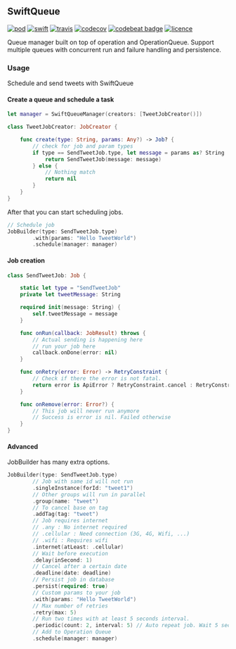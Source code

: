 ## SwiftQueue
[![pod](https://img.shields.io/cocoapods/v/SwiftQueue.svg?style=flat)](https://github.com/lucas34/SwiftQueue)
[![swift](https://img.shields.io/badge/Swift-3.0-orange.svg?style=flat)](https://swift.org)
[![travis](https://travis-ci.org/lucas34/SwiftQueue.svg?branch=master)](https://travis-ci.org/lucas34/SwiftQueue)
[![codecov](https://codecov.io/gh/lucas34/SwiftQ/branch/master/graph/badge.svg)](https://codecov.io/gh/lucas34/SwiftQueue)
[![codebeat badge](https://codebeat.co/badges/4ac05b9d-fefa-4be3-a38f-f58a4b5698cd)](https://codebeat.co/projects/github-com-lucas34-swiftq-master)
[![licence](https://img.shields.io/badge/License-MIT-blue.svg?style=flat)](https://tldrlegal.com/license/mit-license)
    
Queue manager built on top of operation and OperationQueue. Support multiple queues with concurrent run and failure handling and persistence.

### Usage
Schedule and send tweets with SwiftQueue

#### Create a queue and schedule a task

```swift
let manager = SwiftQueueManager(creators: [TweetJobCreator()])

class TweetJobCreator: JobCreator {

    func create(type: String, params: Any?) -> Job? {
        // check for job and param types
        if type == SendTweetJob.type, let message = params as? String  {
            return SendTweetJob(message: message)
        } else {
            // Nothing match
            return nil
        }
    }
}
```

After that you can start scheduling jobs.

```swift
// Schedule job
JobBuilder(type: SendTweetJob.type)
        .with(params: "Hello TweetWorld")
        .schedule(manager: manager)
```

#### Job creation

```swift
class SendTweetJob: Job {

    static let type = "SendTweetJob"
    private let tweetMessage: String

    required init(message: String) {
        self.tweetMessage = message
    }

    func onRun(callback: JobResult) throws {
        // Actual sending is happening here
        // run your job here
        callback.onDone(error: nil)
    }

    func onRetry(error: Error) -> RetryConstraint {
        // Check if there the error is not fatal.
        return error is ApiError ? RetryConstraint.cancel : RetryConstraint.retry
    }

    func onRemove(error: Error?) {
        // This job will never run anymore  
        // Success is error is nil. Failed otherwise
    }
}
```

#### Advanced
JobBuilder has many extra options.
```swift
JobBuilder(type: SendTweetJob.type)
        // Job with same id will not run
        .singleInstance(forId: "tweet1")
        // Other groups will run in parallel
        .group(name: "tweet")
        // To cancel base on tag
        .addTag(tag: "tweet")
        // Job requires internet
        // .any : No internet required
        // .cellular : Need connection (3G, 4G, Wifi, ...)
        // .wifi : Requires wifi
        .internet(atLeast: .cellular)
        // Wait before execution
        .delay(inSecond: 1)
        // Cancel after a certain date
        .deadline(date: deadline)
        // Persist job in database
        .persist(required: true)
        // Custom params to your job
        .with(params: "Hello TweetWorld")
        // Max number of retries
        .retry(max: 5)
        // Run two times with at least 5 seconds interval.
        .periodic(count: 2, interval: 5) // Auto repeat job. Wait 5 seconds between each run
        // Add to Operation Queue
        .schedule(manager: manager)
```